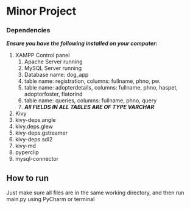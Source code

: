 # Minor Project

### Dependencies
__*Ensure you have the following installed on your computer:*__
1. XAMPP Control panel
    1. Apache Server running
    2. MySQL Server running
    3. Database name: dog_app
    4. table name: registration, columns: fullname, phno, pw.
    5. table name: adopterdetails, columns: fullname, phno, haspet, adoptorfoster, flatorind
    6. table name: queries, columns: fullname, phno, query
    7. __*All FIELDS IN ALL TABLES ARE OF TYPE VARCHAR*__
2. Kivy
3. kivy-deps.angle
4. kivy.deps.glew
5. kivy-deps.gstreamer
6. kivy-deps.sdl2
7. kivy-md
8. pyperclip
9. mysql-connector

## How to run
Just make sure all files are in the same working directory, and then run main.py using PyCharm or terminal
